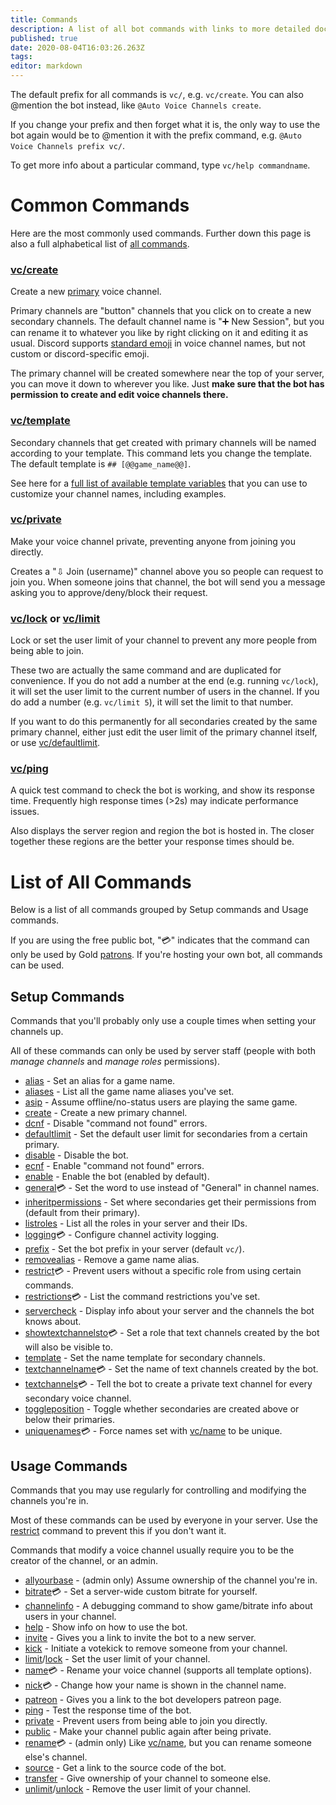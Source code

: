 ```yaml
---
title: Commands
description: A list of all bot commands with links to more detailed documentation for each.
published: true
date: 2020-08-04T16:03:26.263Z
tags: 
editor: markdown
---
```


The default prefix for all commands is `vc/`, e.g. `vc/create`. You can also @mention the bot instead, like `@Auto Voice Channels create`.

If you change your prefix and then forget what it is, the only way to use the bot again would be to @mention it with the prefix command, e.g. `@Auto Voice Channels prefix vc/`.

To get more info about a particular command, type `vc/help commandname`.


# Common Commands

Here are the most commonly used commands. Further down this page is also a full alphabetical list of [all commands](/commands#list-of-all-commands).


### [vc/create](/commands/create)
Create a new [primary](/how-it-works#primary-and-secondary-channels) voice channel.

Primary channels are "button" channels that you click on to create a new secondary channels. The default channel name is "➕ New Session", but you can rename it to whatever you like by right clicking on it and editing it as usual. Discord supports [standard emoji](http://www.unicode.org/emoji/charts/full-emoji-list.html) in voice channel names, but not custom or discord-specific emoji.

The primary channel will be created somewhere near the top of your server, you can move it down to wherever you like. Just **make sure that the bot has permission to create and edit voice channels there.**


### [vc/template](/commands/template)
Secondary channels that get created with primary channels will be named according to your template. This command lets you change the template. The default template is `## [@@game_name@@]`.

See here for a [full list of available template variables](/commands/template) that you can use to customize your channel names, including examples.


### [vc/private](/commands/private)
Make your voice channel private, preventing anyone from joining you directly.

Creates a "⇩ Join (username)" channel above you so people can request to join you. When someone joins that channel, the bot will send you a message asking you to approve/deny/block their request.


### [vc/lock](/commands/limit) or [vc/limit](/commands/limit)
Lock or set the user limit of your channel to prevent any more people from being able to join.

These two are actually the same command and are duplicated for convenience. If you do not add a number at the end (e.g. running `vc/lock`), it will set the user limit to the current number of users in the channel. If you do add a number (e.g. `vc/limit 5`), it will set the limit to that number.

If you want to do this permanently for all secondaries created by the same primary channel, either just edit the user limit of the primary channel itself, or use [vc/defaultlimit](/commands/defaultlimit).


### [vc/ping](/commands/ping)
A quick test command to check the bot is working, and show its response time. Frequently high response times (>2s) may indicate performance issues.

Also displays the server region and region the bot is hosted in. The closer together these regions are the better your response times should be.


# List of All Commands

Below is a list of all commands grouped by Setup commands and Usage commands.

If you are using the free public bot, "💳" indicates that the command can only be used by Gold [patrons](https://patreon.com/pixaal). If you're hosting your own bot, all commands can be used.

## Setup Commands

Commands that you'll probably only use a couple times when setting your channels up.

All of these commands can only be used by server staff (people with both *manage channels* and *manage roles* permissions).

* [alias](/commands/alias) - Set an alias for a game name.
* [aliases](/commands/aliases) - List all the game name aliases you've set.
* [asip](/commands/asip) - Assume offline/no-status users are playing the same game.
* [create](/commands/create) - Create a new primary channel.
* [dcnf](/commands/dcnf) - Disable "command not found" errors.
* [defaultlimit](/commands/defaultlimit) - Set the default user limit for secondaries from a certain primary.
* [disable](/commands/disable) - Disable the bot.
* [ecnf](/commands/ecnf) - Enable "command not found" errors.
* [enable](/commands/enable) - Enable the bot (enabled by default).
* [general](/commands/general)💳 - Set the word to use instead of "General" in channel names.
* [inheritpermissions](/commands/inheritpermissions) - Set where secondaries get their permissions from (default from their primary).
* [listroles](/commands/listroles) - List all the roles in your server and their IDs.
* [logging](/commands/logging)💳 - Configure channel activity logging.
* [prefix](/commands/prefix) - Set the bot prefix in your server (default `vc/`).
* [removealias](/commands/removealias) - Remove a game name alias.
* [restrict](/commands/restrict)💳 - Prevent users without a specific role from using certain commands.
* [restrictions](/commands/restrictions)💳 - List the command restrictions you've set.
* [servercheck](/commands/servercheck) - Display info about your server and the channels the bot knows about.
* [showtextchannelsto](/commands/showtextchannelsto)💳 - Set a role that text channels created by the bot will also be visible to.
* [template](/commands/template) - Set the name template for secondary channels.
* [textchannelname](/commands/textchannelname)💳 - Set the name of text channels created by the bot.
* [textchannels](/commands/textchannels)💳 - Tell the bot to create a private text channel for every secondary voice channel.
* [toggleposition](/commands/toggleposition) - Toggle whether secondaries are created above or below their primaries.
* [uniquenames](/commands/uniquenames)💳 - Force names set with [vc/name](/commands/name) to be unique.

## Usage Commands

Commands that you may use regularly for controlling and modifying the channels you're in.

Most of these commands can be used by everyone in your server. Use the [restrict](/commands/restrict) command to prevent this if you don't want it.

Commands that modify a voice channel usually require you to be the creator of the channel, or an admin.

* [allyourbase](/commands/allyourbase) - (admin only) Assume ownership of the channel you're in.
* [bitrate](/commands/bitrate)💳 - Set a server-wide custom bitrate for yourself.
* [channelinfo](/commands/channelinfo) - A debugging command to show game/bitrate info about users in your channel.
* [help](/commands/help) - Show info on how to use the bot.
* [invite](/commands/invite) - Gives you a link to invite the bot to a new server.
* [kick](/commands/kick) - Initiate a votekick to remove someone from your channel.
* [limit](/commands/limit)/[lock](/commands/limit) - Set the user limit of your channel.
* [name](/commands/name)💳 - Rename your voice channel (supports all template options).
* [nick](/commands/nick)💳 - Change how your name is shown in the channel name.
* [patreon](/commands/patreon) - Gives you a link to the bot developers patreon page.
* [ping](/commands/ping) - Test the response time of the bot.
* [private](/commands/private) - Prevent users from being able to join you directly.
* [public](/commands/public) - Make your channel public again after being private.
* [rename](/commands/rename)💳 - (admin only) Like [vc/name](/commands/name), but you can rename someone else's channel.
* [source](/commands/source) - Get a link to the source code of the bot.
* [transfer](/commands/transfer) - Give ownership of your channel to someone else.
* [unlimit](/commands/unlimit)/[unlock](/commands/unlimit) - Remove the user limit of your channel.
